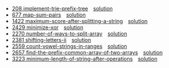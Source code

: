
* [208 implement-trie-prefix-tree](https://leetcode.com/problems/implement-trie-prefix-tree/description/)&emsp;[solution](208.cpp)
* [677 map-sum-pairs](https://leetcode.com/problems/map-sum-pairs/description/)&emsp;[solution](677.cpp)
* [1422 maximum-score-after-splitting-a-string](https://leetcode.com/problems/maximum-score-after-splitting-a-string/description/)&emsp;[solution](1422.cpp)
* [2429 minimize-xor](https://leetcode.com/problems/minimize-xor/description/)&emsp;[solution](2429.cpp)
* [2270 number-of-ways-to-split-array](https://leetcode.com/problems/number-of-ways-to-split-array/description/)&emsp;[solution](2270.cpp)
* [2381 shifting-letters-ii](https://leetcode.com/problems/shifting-letters-ii/description/)&emsp;[solution](2381.cpp)
* [2559 count-vowel-strings-in-ranges](https://leetcode.com/problems/count-vowel-strings-in-ranges/description/)&emsp;[solution](2559.cpp)
* [2657 find-the-prefix-common-array-of-two-arrays](https://leetcode.com/problems/find-the-prefix-common-array-of-two-arrays/description/)&emsp;[solution](2657.cpp)
* [3223 minimum-length-of-string-after-operations](https://leetcode.com/problems/minimum-length-of-string-after-operations/description/)&emsp;[solution](3223.cpp)


